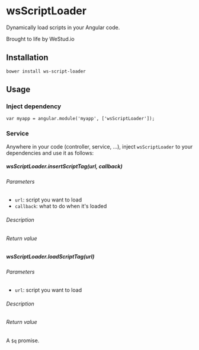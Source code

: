 # wsScriptLoader

Dynamically load scripts in your Angular code.

Brought to life by WeStud.io

## Installation

```
bower install ws-script-loader
```

## Usage

### Inject dependency

```
var myapp = angular.module('myapp', ['wsScriptLoader']);
```

### Service 

Anywhere in your code (controller, service, ...), inject `wsScriptLoader` to your dependencies and use it as follows:

##### wsScriptLoader.insertScriptTag(url, callback)

###### Parameters
- `url`: script you want to load
- `callback`: what to do when it's loaded

###### Description

###### Return value

##### wsScriptLoader.loadScriptTag(url)

###### Parameters
- `url`: script you want to load

###### Description

###### Return value
A `$q` promise.
